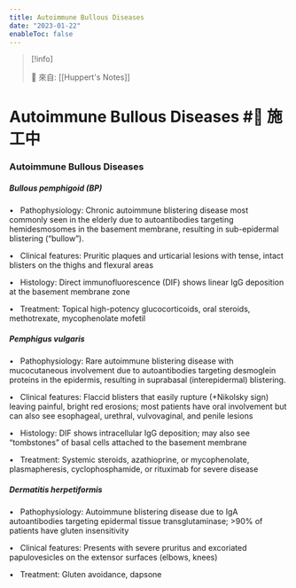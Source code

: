 ```yaml
---
title: Autoimmune Bullous Diseases
date: "2023-01-22"
enableToc: false
---
```


> [!info]
>
> 🌱 來自: [[Huppert's Notes]]

# Autoimmune Bullous Diseases #🚧 施工中

### Autoimmune Bullous Diseases

##### Bullous pemphigoid (BP)

•   Pathophysiology: Chronic autoimmune blistering disease most commonly seen in the elderly due to autoantibodies targeting hemidesmosomes in the basement membrane, resulting in sub-epidermal blistering (“bullow”).

•   Clinical features: Pruritic plaques and urticarial lesions with tense, intact blisters on the thighs and flexural areas

•   Histology: Direct immunofluorescence (DIF) shows linear IgG deposition at the basement membrane zone

•   Treatment: Topical high-potency glucocorticoids, oral steroids, methotrexate, mycophenolate mofetil

##### Pemphigus vulgaris

•   Pathophysiology: Rare autoimmune blistering disease with mucocutaneous involvement due to autoantibodies targeting desmoglein proteins in the epidermis, resulting in suprabasal (interepidermal) blistering.

•   Clinical features: Flaccid blisters that easily rupture (\+Nikolsky sign) leaving painful, bright red erosions; most patients have oral involvement but can also see esophageal, urethral, vulvovaginal, and penile lesions

•   Histology: DIF shows intracellular IgG deposition; may also see “tombstones” of basal cells attached to the basement membrane

•   Treatment: Systemic steroids, azathioprine, or mycophenolate, plasmapheresis, cyclophosphamide, or rituximab for severe disease

##### Dermatitis herpetiformis

•   Pathophysiology: Autoimmune blistering disease due to IgA autoantibodies targeting epidermal tissue transglutaminase; >90% of patients have gluten insensitivity

•   Clinical features: Presents with severe pruritus and excoriated papulovesicles on the extensor surfaces (elbows, knees)

•   Treatment: Gluten avoidance, dapsone

